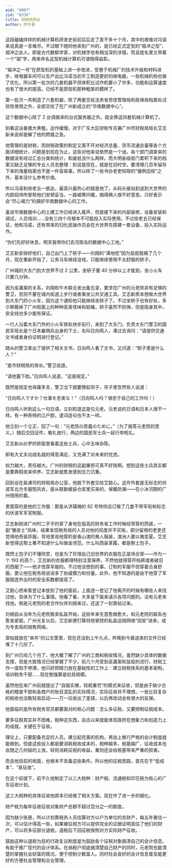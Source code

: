 ```yaml
---
aid: "0007"
zid: "0336"
title: 财税局局长
author: 吹牛者
---
```


这段磕磕绊绊的机械计算机研发史前前后后走了差不多十个月，其中的艰难对冯诺来说真是一言难尽。不过眼下随同他来到广州的，是已经正式定型的“祖冲之型”，祖冲之此人，即是古代数额学家，对机械学也有相当深的涉猎，而且姓名里又带着一个“祖”字，用来命名这型机械计算机可谓相得益彰。

“祖冲之一号”在原型机的基础上进一步改进，受惠于机械厂的技术升级和材料进步，继电器车间可以生产出比冯诺当初手工制造更好的继电器，一些机械机构也做了优化。所以第一批次的几套机器不但体积比试作机要小了许多，功能和运算速度也有了很大的提高。已经不是原型机那种粗笨的模样了。

第一批次一共制造了六套机器，除了两套交给法务省劳改管理局和政保局档案处试验性使用之外，全部交给了在广州新成立的“华南数据中心”。

这个数据中心除了 2 台调拨来的台式服务器之外，就全靠这四套机械计算机了。

别看这设备傻大黑粗，运作缓慢，对于广东大区财税专员兼广州市财税局局长艾志新来说却是解了他的燃眉之急。

他管理的是财税，而财税政策的制定又离不开对经济总量、货币流通总量等各个方面详细统计，问题是到现在为止，这些对他来说依然是一个谜。各个部门调查来的数据没有经过汇总分类和统计，和废纸没什么两样。而大明各级衙门累积下来的档案又缺乏足够的专业人员去整理：别说是现在，就是在旧时空，要清理几百年留存下来的海量档案也不是一件容易事。所以除了一些书办老吏知晓的“循例旧规”之外，基本没什么参考价值。

所以冯诺和徐老五一抵达，最高兴最热心的就是他了。从码头接站到送到大世界的内部招待所里帮他们安顿妥当，一路嘘寒问暖，搞得俩人很不好意思。只好表示会“尽心竭力”的搞好华南数据中心的工作。

虽说华南数据中心的土建工作已经进入尾声，但是接下来的内部装修，设备安装和调试，人员培训……没有三四个月根本不可能投入实际使用。不过徐老五已经保证，他和冯诺，还有带来的归化民操作员会在大世界先搭建一套设备，投入实际运作。

“你们先好好休息，明天我带你们去河南岛的数据中心工地。”

艾志新安排好他们，自己出门上了轿子――刘翔的“满地挖”因为鼠疫耽搁了几个月，现在重新开始了，公务马车继续没戏，只能继续使用不太舒服的轿子。

广州城的大东门到大世界不过 2 公里，坐轿子要 40 分钟以上才能到，坐小火车只要几分钟。

因为巫蛊案的关系，刘翔和午木联合发出备忘录，要求在广州的元老除非有足够的警卫，否则不要在城内街道上步行或者乘坐公共交通工具。艾志新原本想做大世界到大东门的小火车，因为这个通知他只能继续坐轿子了。不过坐轿子也有好处，多少屏蔽掉了广州街面上的种种恶臭怪味和蚊蝇，轿子虽然不防弹，但是隐身其中，安全线也多少能有保证。

一行人沿着大东门外的小火车铁轨快步前行，来到了大东门。负责大东门警卫的国民军班长是个日本雇佣兵出身的下士，名叫日向鸣人，凑过去询问：“请提供交通文书或者身份证明进行登记。”

随从的警卫拿出了提供了相关文书，日向鸣人看了文书，又问道：“轿子里是什么人？”

“是市财税局的局长。”警卫说道。

“请他露下脸。”日向鸣人说道，“这是规定。”

既然是规定也毋庸多言，警卫当下就要撩起帘子，帘子里忽然有人说道：

“日向鸣人ですか？仕事を忠実な！”（日向鸣人吗？很忠于自己的工作吗！）

日向鸣人听到这么一句日语，立刻知道这是位元老。元老说的日语和日本人很不一样。有一种奇特的江户腔，遣词造句也不太一样。

他立刻一个立正，回了一句：“元老院の恩義のために。”（为了报答元老院的恩义。）随后交回证件，敬礼放行，两边的国民军士兵一起行举枪礼。

艾志新从纱罗的轿窗里看着这些士兵，心中五味杂陈。

即有大丈夫功成名就的得意满足，又充满了对未来的忧虑。

权力越大，责任越大。广州的财税的这副重担可真不好挑啊。想到这些士兵其实都是要靠税收来供养，艾志新就愈发感到压力沉重。

回到设在盐课司的财税局办公室，他脱下外套交给艾懿心。这件外套是无标志的伏波军北方冬服短风衣，是从联勤被装仓库里买来的，保暖防潮――在小冰河期的广州很用的着。

里面穿的是他的工作服：那是从洪璜楠的 82 号特供店订做了几套不带军衔和标志的伏波军军官制服。

艾志新刚进广州时二乎乎的穿了身他在临高的财务省工作时候经常穿的西装，一副“雅皮士”风味，结果发现税务局的人员对他的风度并不买账，部分留用的老吏还觉得他奇装异服，背地里说他穿的是香山澳的夷人服装，澳洲人要以夷变夏。艾志新觉得这帮土著不知道什么叫做金领范，什么叫西装革履，都是群土包子。

既然土包子们不懂欣赏，也是为了珍惜自己旧世界的衣服在正是场合穿――作为一个 193 的高个，艾志新的衣服都得特别注意保养，不然他就得穿开档裤或者破旧的西服了――他才改穿军服的。不过他没想到的事，订制的军服不但穿着合身舒服，更让他在税务局说话多了些威慑力和份量。此外，他不知道的是由于他穿了军服就连外出时的安全系数都提高了。

艾懿心把来客登记本放到了他的面前，上面逐一登记了他离开的时候有哪些人来找过他，具体为了什么事情。他看了看，大多是下属来请示各项问题的。没有元老来找他。倒是元老院的老合作伙伴刘纲来过，还送了一封禀帖过来。

刘纲自从当年为元老院贩卖私盐开始，这些年来生意愈做愈大，和元老院的联系也愈发紧密。广州光复以后，艾志新便打算将他掌控的私盐运销网络“招安”进来，成为专卖局的销售网络。

禀帖就放在“来件”的公文筐里，现在还没到上午九点，昨晚到今晨送来的文件已经堆了十几份了。

到广州已经几个月了，他大概了解了广州的工商和税收情况，虽然缺少具体的数据支撑，但是大致情况已经掌握了不少。前几个月受到巫蛊案和鼠疫的流行，财税工作一度陷于停滞，他只好把精力放在基础性的工作上：建立财税体系的基本架构，培训税务干部……现在勉强算是初具规模。

虽然他在来广州前就提出了“自报实缴，轻税重罚”的模式来征收，但是由于缺少合格的稽查干部和各商户的账目混乱的实际情况，实际征收并不理想。一些比较复杂的税收也没敢轻易启动――万一征收出了差错，以后再改动会有很大的反弹。

他面临的是所有税务官员都要面对的核心问题：怎么多征税，又要控制征税成本。

要多征税其实并不困难，税种这东西，自古以来就能体现政府在想象力和创造力上的成就。关键在于征收。

理论上，只要配备充足的人员，建立起完善的机构，再加上推行严格的会计制度就能做到。但是这些投入都是要消耗税收成本的，税种越多，税基越广，征收成本也会随之几何级的上涨。轻则消耗征税的收益，重则还会给税基带来严重的损害。

而且他目前的局面，也根本不具备这些条件。所以他的征税思路，首先在于“低成本”、“易征收”。

在这个前提下，前不久他制定了以三大税种：财产税、流通税和印花税为核心的广东征收计划。

这三大税种的具体征收他原本已经做了相关方案。现在作了进一步的细化。

财产税为每年征收征收对象财产总额不超过百分之一的额度。

因为缺少账册，所以计划靠税务人员估算对方以户为单位的总财产，每五年重估一次，可以估计得高一些，如果被征税方可以提供完全的证据证明高估了他们的财产，可以将多征部分退税，退税后下回征税按照对方实际财产征收。

鼓励这种以退税为目的行政复议制度是为鼓励各个征税对象搞清自己的会计信息，有助于推广现代的会计体系。在纳税户彻底搞清楚自己财产的同时，元老院也能清楚的掌握社会财富的情况，便于控制少数富人。同时社会良好的会计信息普及能更好的方便社会管理和企业管理。
